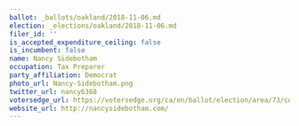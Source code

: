```yaml
---
ballot: _ballots/oakland/2018-11-06.md
election: _elections/oakland/2018-11-06.md
filer_id: ''
is_accepted_expenditure_ceiling: false
is_incumbent: false
name: Nancy Sidebotham
occupation: Tax Preparer
party_affiliation: Democrat
photo_url: Nancy-Sidebotham.png
twitter_url: nancy6368
votersedge_url: https://votersedge.org/ca/en/ballot/election/area/73/contests/contest/17342/candidate/139774?&county=alameda%20county&election_authority_id=1
website_url: http://nancysidebotham.com/
---
```

